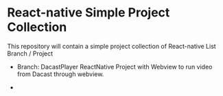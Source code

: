 # React-native Simple Project Collection

This repository will contain a simple project collection of React-native
List Branch / Project
 - Branch: DacastPlayer
   ReactNative Project with Webview to run video from Dacast through webview.
   
 - 